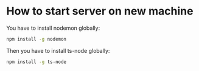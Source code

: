 # How to start server on new machine

You have to install nodemon globally:

```bash
npm install -g nodemon
```

Then you have to install ts-node globally:

```bash
npm install -g ts-node
```
